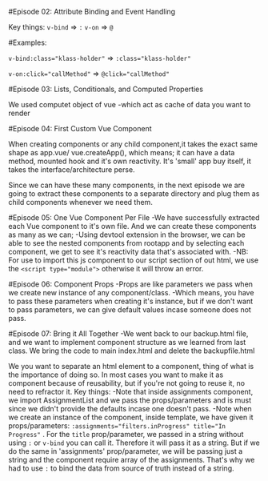 #Episode 02: Attribute Binding and Event Handling

Key things: 
    `v-bind` => `:`
    `v-on` => `@`

#Examples: 

`v-bind:class="klass-holder"` => `:class="klass-holder"` 
         
`v-on:click="callMethod"` => `@click="callMethod"`

#Episode 03: Lists, Conditionals, and Computed Properties

We used computet object of vue -which act as cache of data you want to render

#Episode 04: First Custom Vue Component

When creating components or any child component,it takes the exact same shape as app.vue/ vue.createApp(),
which means; it can have a data method, mounted hook and it's own reactivity. 
It's 'small' app buy itself, it takes the interface/architecture perse.

Since we can have these many components, in the next episode we are going to extract these components to a separate directory and plug them as child components whenever we need them.

#Episode 05: One Vue Component Per File
-We have successfully extracted each Vue component to it's own file. And we can create these components as many as we can;
-Using devtool extension in the browser, we can be able to see the nested components from rootapp and by selecting each component, we get to see it's reactivity data that's associated with. 
-NB: For use to import this js component to our script section of out html, we use the `<script type="module">` otherwise it will throw an error. 

#Episode 06: Component Props
-Props are like parameters we pass when we create new instance of any component/class.
-Which means, you have to pass these parameters when creating it's instance, but if we don't want to pass parameters, we can give default values incase someone does not pass. 

#Episode 07: Bring it All Together
-We went back to our backup.html file, and we want to implement component structure as we learned from last class. We bring the code to main index.html and delete the backupfile.html

We you want to separate an html element to a component, thing of what is the importance of doing so. In most cases you want to make it as component because of reusability, but if you're not going to reuse it, no need to refractor it.
Key things: 
    -Note that inside assignments component, we import AssignmentList and we pass the props/parameters and is must since we didn't provide the defaults incase one doesn't pass.
    -Note when we create an instance of the component, inside template, we have given it props/parameters: `:assignments="filters.inProgress" title="In Progress"` .
    For the `title` prop/parameter, we passed in a string without using `:` or `v-bind` you can call it. Therefore it will pass it as a string. 
    But if we do the same in 'assignments' prop/parameter, we will be passing just a string and the component require array of the assignments. That's why we had to use `:` to bind the data from source of truth instead of a string. 


